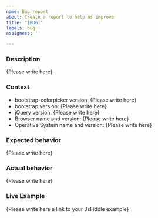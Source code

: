 ```yaml
---
name: Bug report
about: Create a report to help us improve
title: "[BUG]"
labels: bug
assignees: ''

---
```


<!-- 

FILLING THIS TEMPLATE IS MANDATORY IN CASE OF REPORTING A CODE BUG.

Thank you for your contribution to bootstrap-colorpicker! Please replace {Please write here *} with your description.
Please note that issues not following this template may be potentially discarded if they are not easily reproduceable 
with live examples (in case of code issues) and/or the description is not clear enough.
-->

### Description

{Please write here}

<!--
The next sections are only mandatory for bug reports.
For feature requests and other kind of tickets,
you only need to fill the first section with optional examples.
-->

### Context

- bootstrap-colorpicker version: {Please write here}
- bootstrap version: {Please write here}
- jQuery version: {Please write here}
- Browser name and version: {Please write here}
- Operative System name and version: {Please write here}

### Expected behavior

{Please write here}

### Actual behavior

{Please write here}

### Live Example

{Please write here a link to your JsFiddle example}

<!--
Live examples are MANDATORY for code-related issues
You have a JsFiddle template here: https://jsfiddle.net/3paut4qn/1/ 
which is using the latest released version of the library.
-->
